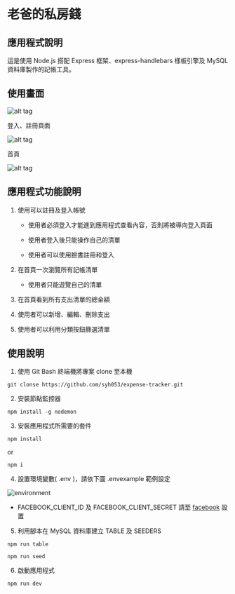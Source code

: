 # 老爸的私房錢

## 應用程式說明

這是使用 Node.js 搭配 Express 框架、express-handlebars 樣板引擎及 MySQL 資料庫製作的記帳工具。

## 使用畫面

![alt tag](https://ppt.cc/fXtjyx@.png)

登入、註冊頁面

![alt tag](https://ppt.cc/fvSURx@.png)

首頁

![alt tag](https://ppt.cc/fkuOsx@.png)

## 應用程式功能說明

1. 使用可以註冊及登入帳號

    + 使用者必須登入才能進到應用程式查看內容，否則將被導向登入頁面

    + 使用者登入後只能操作自己的清單

    + 使用者可以使用臉書註冊和登入

2. 在首頁一次瀏覽所有記帳清單

    - 使用者只能遊覽自己的清單 

3. 在首頁看到所有支出清單的總金額

4. 使用者可以新增、編輯、刪除支出

5. 使用者可以利用分類按鈕篩選清單

## 使用說明

1. 使用 Git Bash 終端機將專案 clone 至本機

```
git clonse https://github.com/syh053/expense-tracker.git
```

2. 安裝節點監控器

```
npm install -g nodemon
```

3. 安裝應用程式所需要的套件

```
npm install
```

or

```
npm i
```

4. 設置環境變數( .env )，請依下圖 .envexample 範例設定

![environment](https://ppt.cc/fZhoYx@.png)

* FACEBOOK_CLIENT_ID 及 FACEBOOK_CLIENT_SECRET 請至 [facebook](https://developers.facebook.com) 設置

5. 利用腳本在 MySQL 資料庫建立 TABLE 及 SEEDERS

```
npm run table
```

```
npm run seed
```

6. 啟動應用程式

```
npm run dev
```
